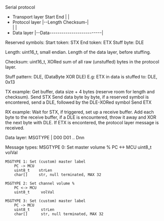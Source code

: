 Serial protocol

- Transport layer         Start                                                 End 
                              |                                                 |
- Protocol layer              |--Length                                Checksum-|   
                                      |                                |
- Data layer                		  |--Data--------------------------|

Reserved symbols:
    Start token:    STX
    End token:      ETX
    Stuff byte:     DLE

Length:             uint16_t, small endian. Length of the data layer, before stuffing.

Checksum:           uint16_t, XORed sum of all raw (unstuffed) bytes in the protocol layer.

Stuff pattern:      DLE, (DataByte XOR DLE)
                        E.g: ETX in data is stuffed to: DLE, 0x13
						
TX example:
    Get buffer, data size + 4 bytes (reserve room for length and checksum).
	Send STX
	Send data byte by byte, if a reserved symbol is encontered, send a DLE, followed by the DLE-XORed symbol
	Send ETX
	
	
RX example:
    Wait for STX, if triggered, set up a receive buffer.
	Add each byte to the receive buffer, if a DLE is encountered, throw it away and XOR the next byte with DLE.
	If ETX is encontered, the protocol layer message is received.
	
	
Data layer:
    MSGTYPE | D00 D01 .. Dnn 

Message types:
	MSGTYPE 0: Set master volume %
	    PC <-> MCU
		uint8_t    volVal
	
	MSGTYPE 1: Set (custom) master label
	    PC -> MCU
		uint8_t    strLen
		char[]     str, null terminated, MAX 32
		
    MSGTYPE 2: Set channel volume %
	    PC <-> MCU
		uint8_t     volVal
	
	MSGTYPE 3: Set (custom) master label
	    PC -> MCU
		uint8_t     strLen
		char[]      str, null terminated, MAX 32